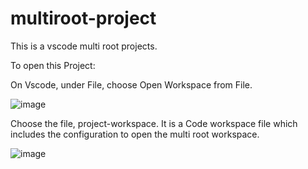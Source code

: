# multiroot-project

This is a vscode multi root projects. 

To open this Project: 

On Vscode, under File, choose Open Workspace from File.

![image](https://user-images.githubusercontent.com/23067852/172248302-5299b161-31fe-400a-9f17-e449558fdc73.png)

Choose the file, project-workspace. It is a Code workspace file which includes the configuration to open the multi root workspace. 

![image](https://user-images.githubusercontent.com/23067852/172248555-0921afd0-ff8c-40a5-81a2-ce26e18e517d.png)
